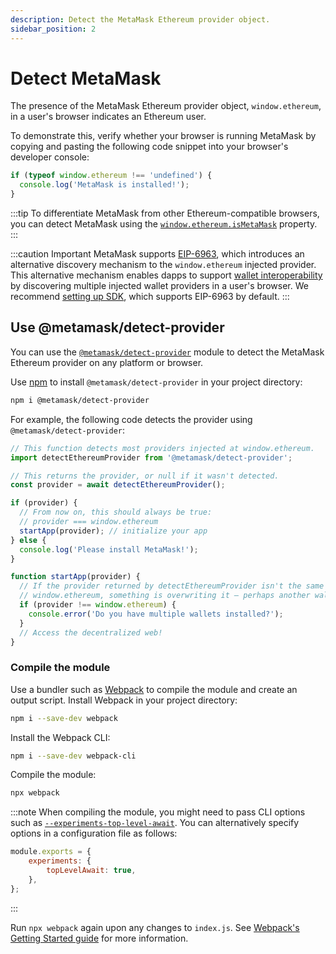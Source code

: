 ```yaml
---
description: Detect the MetaMask Ethereum provider object.
sidebar_position: 2
---
```


# Detect MetaMask

The presence of the MetaMask Ethereum provider object, `window.ethereum`, in a user's browser
indicates an Ethereum user.

To demonstrate this, verify whether your browser is running MetaMask by copying and pasting the following 
code snippet into your browser's developer console:

```javascript
if (typeof window.ethereum !== 'undefined') {
  console.log('MetaMask is installed!');
}
```

:::tip
To differentiate MetaMask from other Ethereum-compatible browsers, you can detect MetaMask using the
[`window.ethereum.isMetaMask`](../reference/provider-api.md#windowethereumismetamask) property.
:::

:::caution Important
MetaMask supports [EIP-6963](https://eips.ethereum.org/EIPS/eip-6963), which introduces an
alternative discovery mechanism to the `window.ethereum` injected provider.
This alternative mechanism enables dapps to support [wallet interoperability](../concepts/wallet-interoperabilty.md)
by discovering multiple injected wallet providers in a user's browser.
We recommend [setting up SDK](use-sdk/javascript/index.md), which supports EIP-6963 by default.
:::

## Use @metamask/detect-provider

You can use the [`@metamask/detect-provider`](https://github.com/MetaMask/detect-provider) module to
detect the MetaMask Ethereum provider on any platform or browser.

Use [npm](https://docs.npmjs.com/downloading-and-installing-node-js-and-npm) to install
`@metamask/detect-provider` in your project directory:

```bash
npm i @metamask/detect-provider
```

For example, the following code detects the provider using `@metamask/detect-provider`:

```javascript title="index.js"
// This function detects most providers injected at window.ethereum.
import detectEthereumProvider from '@metamask/detect-provider';

// This returns the provider, or null if it wasn't detected.
const provider = await detectEthereumProvider();

if (provider) {
  // From now on, this should always be true:
  // provider === window.ethereum
  startApp(provider); // initialize your app
} else {
  console.log('Please install MetaMask!');
}

function startApp(provider) {
  // If the provider returned by detectEthereumProvider isn't the same as
  // window.ethereum, something is overwriting it – perhaps another wallet.
  if (provider !== window.ethereum) {
    console.error('Do you have multiple wallets installed?');
  }
  // Access the decentralized web!
}
```

### Compile the module

Use a bundler such as [Webpack](https://github.com/webpack/webpack) to compile the module and create
an output script.
Install Webpack in your project directory:

```bash
npm i --save-dev webpack
```

Install the Webpack CLI:

```bash
npm i --save-dev webpack-cli
```

Compile the module:

```bash
npx webpack
```

:::note
When compiling the module, you might need to pass CLI options such as
[`--experiments-top-level-await`](https://webpack.js.org/configuration/experiments/).
You can alternatively specify options in a configuration file as follows:

```javascript title="webpack.config.cjs"
module.exports = {
    experiments: {
        topLevelAwait: true,
    },
};
```
:::

Run `npx webpack` again upon any changes to `index.js`.
See [Webpack's Getting Started guide](https://webpack.js.org/guides/getting-started/) for more information.
